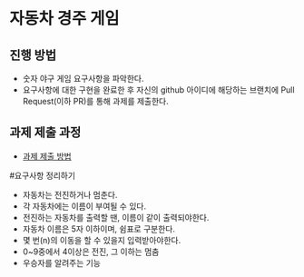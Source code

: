 # 자동차 경주 게임
## 진행 방법
* 숫자 야구 게임 요구사항을 파악한다.
* 요구사항에 대한 구현을 완료한 후 자신의 github 아이디에 해당하는 브랜치에 Pull Request(이하 PR)를 통해 과제를 제출한다.

## 과제 제출 과정
* [과제 제출 방법](https://github.com/next-step/nextstep-docs/tree/master/precourse)

#요구사항 정리하기
* 자동차는 전진하거나 멈춘다.
* 각 자동차에는 이름이 부여될 수 있다.
* 전진하는 자동차를 출력할 땐, 이름이 같이 출력되야한다.
* 자동차 이름은 5자 이하이며, 쉼표로 구분한다.
* 몇 번(n)의 이동을 할 수 있을지 입력받아야한다.
* 0~9중에서 4이상은 전진, 그 이하는 멈춤
* 우승자를 알려주는 기능
